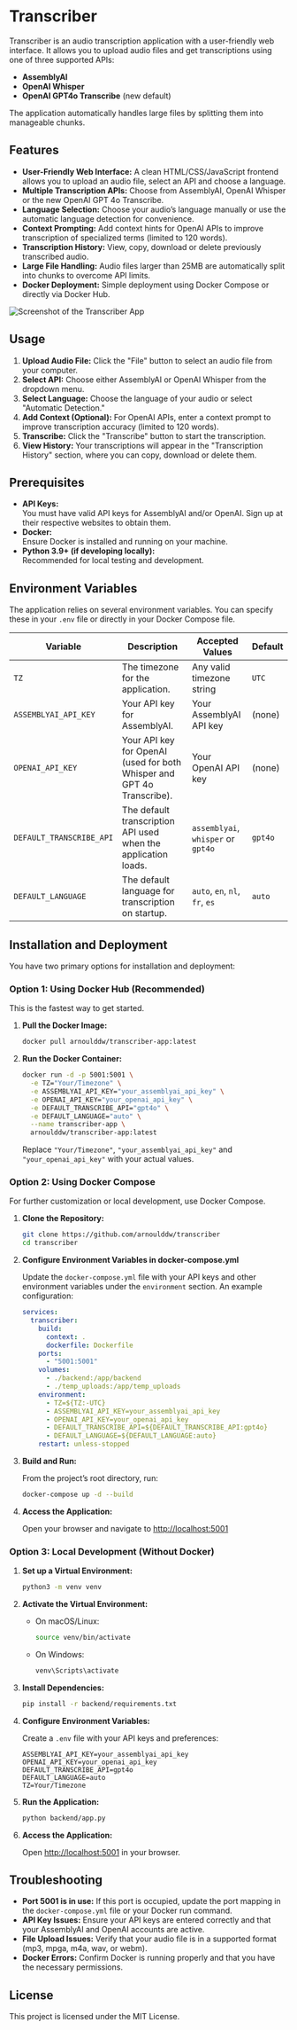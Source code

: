 <!-- README.md -->

# Transcriber

Transcriber is an audio transcription application with a user-friendly web interface. It allows you to upload audio files and get transcriptions using one of three supported APIs:

- **AssemblyAI**  
- **OpenAI Whisper**  
- **OpenAI GPT4o Transcribe** (new default)

The application automatically handles large files by splitting them into manageable chunks.

## Features

- **User-Friendly Web Interface:** A clean HTML/CSS/JavaScript frontend allows you to upload an audio file, select an API and choose a language.
- **Multiple Transcription APIs:** Choose from AssemblyAI, OpenAI Whisper or the new OpenAI GPT 4o Transcribe.
- **Language Selection:** Choose your audio’s language manually or use the automatic language detection for convenience.
- **Context Prompting:** Add context hints for OpenAI APIs to improve transcription of specialized terms (limited to 120 words).
- **Transcription History:** View, copy, download or delete previously transcribed audio.
- **Large File Handling:** Audio files larger than 25MB are automatically split into chunks to overcome API limits.
- **Docker Deployment:** Simple deployment using Docker Compose or directly via Docker Hub.

![Screenshot of the Transcriber App](Transcriber-screenshot-2025.png)

## Usage

1. **Upload Audio File:** Click the "File" button to select an audio file from your computer.
2. **Select API:** Choose either AssemblyAI or OpenAI Whisper from the dropdown menu.
3. **Select Language:** Choose the language of your audio or select "Automatic Detection."
4. **Add Context (Optional):** For OpenAI APIs, enter a context prompt to improve transcription accuracy (limited to 120 words).
5. **Transcribe:** Click the "Transcribe" button to start the transcription.
6. **View History:** Your transcriptions will appear in the "Transcription History" section, where you can copy, download or delete them.

## Prerequisites

- **API Keys:**  
  You must have valid API keys for AssemblyAI and/or OpenAI. Sign up at their respective websites to obtain them.
- **Docker:**  
  Ensure Docker is installed and running on your machine.
- **Python 3.9+ (if developing locally):**  
  Recommended for local testing and development.

## Environment Variables

The application relies on several environment variables. You can specify these in your `.env` file or directly in your Docker Compose file.

| Variable                 | Description                                                                                           | Accepted Values                         | Default   |
| ------------------------ | ----------------------------------------------------------------------------------------------------- | --------------------------------------- | --------- |
| `TZ`                     | The timezone for the application.                                                                   | Any valid timezone string               | `UTC`     |
| `ASSEMBLYAI_API_KEY`     | Your API key for AssemblyAI.                                                                          | Your AssemblyAI API key                 | (none)    |
| `OPENAI_API_KEY`         | Your API key for OpenAI (used for both Whisper and GPT 4o Transcribe).                                | Your OpenAI API key                     | (none)    |
| `DEFAULT_TRANSCRIBE_API` | The default transcription API used when the application loads. | `assemblyai`, `whisper` or `gpt4o`        | `gpt4o`   |
| `DEFAULT_LANGUAGE`       | The default language for transcription on startup.                                                  | `auto`, `en`, `nl`, `fr`, `es`            | `auto`    |

## Installation and Deployment

You have two primary options for installation and deployment:

### Option 1: Using Docker Hub (Recommended)

This is the fastest way to get started.

1. **Pull the Docker Image:**

   ```bash
   docker pull arnoulddw/transcriber-app:latest
   ```

2. **Run the Docker Container:**

   ```bash
   docker run -d -p 5001:5001 \
     -e TZ="Your/Timezone" \
     -e ASSEMBLYAI_API_KEY="your_assemblyai_api_key" \
     -e OPENAI_API_KEY="your_openai_api_key" \
     -e DEFAULT_TRANSCRIBE_API="gpt4o" \
     -e DEFAULT_LANGUAGE="auto" \
     --name transcriber-app \
     arnoulddw/transcriber-app:latest
   ```

   Replace `"Your/Timezone"`, `"your_assemblyai_api_key"` and `"your_openai_api_key"` with your actual values.

### Option 2: Using Docker Compose

For further customization or local development, use Docker Compose.

1. **Clone the Repository:**

   ```bash
   git clone https://github.com/arnoulddw/transcriber
   cd transcriber
   ```

2. **Configure Environment Variables in docker-compose.yml**

   Update the `docker-compose.yml` file with your API keys and other environment variables under the `environment` section. An example configuration:

   ```yaml
   services:
     transcriber:
       build:
         context: .
         dockerfile: Dockerfile
       ports:
         - "5001:5001"
       volumes:
         - ./backend:/app/backend
         - ./temp_uploads:/app/temp_uploads
       environment:
         - TZ=${TZ:-UTC}
         - ASSEMBLYAI_API_KEY=your_assemblyai_api_key
         - OPENAI_API_KEY=your_openai_api_key
         - DEFAULT_TRANSCRIBE_API=${DEFAULT_TRANSCRIBE_API:gpt4o}
         - DEFAULT_LANGUAGE=${DEFAULT_LANGUAGE:auto}
       restart: unless-stopped
   ```

3. **Build and Run:**

   From the project’s root directory, run:

   ```bash
   docker-compose up -d --build
   ```

4. **Access the Application:**

   Open your browser and navigate to [http://localhost:5001](http://localhost:5001)

### Option 3: Local Development (Without Docker)

1. **Set up a Virtual Environment:**

   ```bash
   python3 -m venv venv
   ```

2. **Activate the Virtual Environment:**

   - On macOS/Linux:
     ```bash
     source venv/bin/activate
     ```
   - On Windows:
     ```bash
     venv\Scripts\activate
     ```

3. **Install Dependencies:**

   ```bash
   pip install -r backend/requirements.txt
   ```

4. **Configure Environment Variables:**

   Create a `.env` file with your API keys and preferences:

   ```env
   ASSEMBLYAI_API_KEY=your_assemblyai_api_key
   OPENAI_API_KEY=your_openai_api_key
   DEFAULT_TRANSCRIBE_API=gpt4o
   DEFAULT_LANGUAGE=auto
   TZ=Your/Timezone
   ```

5. **Run the Application:**

   ```bash
   python backend/app.py
   ```

6. **Access the Application:**

   Open [http://localhost:5001](http://localhost:5001) in your browser.

## Troubleshooting

- **Port 5001 is in use:** If this port is occupied, update the port mapping in the `docker-compose.yml` file or your Docker run command.
- **API Key Issues:** Ensure your API keys are entered correctly and that your AssemblyAI and OpenAI accounts are active.
- **File Upload Issues:** Verify that your audio file is in a supported format (mp3, mpga, m4a, wav, or webm).
- **Docker Errors:** Confirm Docker is running properly and that you have the necessary permissions.

## License

This project is licensed under the MIT License.